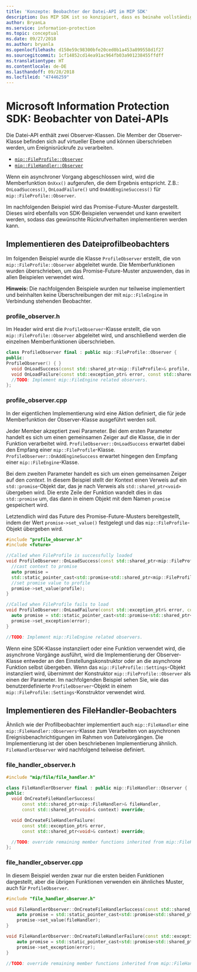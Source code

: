 ```yaml
---
title: 'Konzepte: Beobachter der Datei-API im MIP SDK'
description: Das MIP SDK ist so konzipiert, dass es beinahe vollständig asynchron ist. In diesem Artikel erfahren Sie, wie Beobachter von Datei-APIs implementiert und mit dem Ziel der Asynchronität verwendet werden.
author: BryanLa
ms.service: information-protection
ms.topic: conceptual
ms.date: 09/27/2018
ms.author: bryanla
ms.openlocfilehash: d150e59c98300bfe20ced0b1a453a899558d1f27
ms.sourcegitcommit: 1cf14852cd14ea91ac964fb03a901238455ffdff
ms.translationtype: HT
ms.contentlocale: de-DE
ms.lasthandoff: 09/28/2018
ms.locfileid: "47446259"
---
```

# <a name="microsoft-information-protection-sdk---file-api-observers"></a>Microsoft Information Protection SDK: Beobachter von Datei-APIs

Die Datei-API enthält zwei Observer-Klassen. Die Member der Observer-Klasse befinden sich auf virtueller Ebene und können überschrieben werden, um Ereignisrückrufe zu verarbeiten.

- [`mip::FileProfile::Observer`](reference/class_mip_fileprofile_observer.md)
- [`mip::FileHandler::Observer`](reference/class_mip_filehandler_observer.md)

Wenn ein asynchroner Vorgang abgeschlossen wird, wird die Memberfunktion `OnXxx()` aufgerufen, die dem Ergebnis entspricht. Z.B.: `OnLoadSuccess()`, `OnLoadFailure()` und `OnAddEngineSuccess()` für `mip::FileProfile::Observer`.

Im nachfolgenden Beispiel wird das Promise-Future-Muster dargestellt. Dieses wird ebenfalls von SDK-Beispielen verwendet und kann erweitert werden, sodass das gewünschte Rückrufverhalten implementieren werden kann. 

## <a name="file-profile-observer-implementation"></a>Implementieren des Dateiprofilbeobachters

Im folgenden Beispiel wurde die Klasse `ProfileObserver` erstellt, die von `mip::FileProfile::Observer` abgeleitet wurde. Die Memberfunktionen wurden überschrieben, um das Promise-Future-Muster anzuwenden, das in allen Beispielen verwendet wird.

**Hinweis:** Die nachfolgenden Beispiele wurden nur teilweise implementiert und beinhalten keine Überschreibungen der mit `mip::FileEngine` in Verbindung stehenden Beobachter.

### <a name="profileobserverh"></a>profile_observer.h

Im Header wird erst die `ProfileObserver`-Klasse erstellt, die von `mip::FileProfile::Observer` abgeleitet wird, und anschließend werden die einzelnen Memberfunktionen überschrieben.

```cpp
class ProfileObserver final : public mip::FileProfile::Observer {
public:
ProfileObserver() { }
  void OnLoadSuccess(const std::shared_ptr<mip::FileProfile>& profile, const std::shared_ptr<void>& context) override;
  void OnLoadFailure(const std::exception_ptr& error, const std::shared_ptr<void>& context) override;
  //TODO: Implement mip::FileEngine related observers.
};
```

### <a name="profileobservercpp"></a>profile_observer.cpp

In der eigentlichen Implementierung wird eine Aktion definiert, die für jede Memberfunktion der Observer-Klasse ausgeführt werden soll.

Jeder Member akzeptiert zwei Parameter. Bei dem ersten Parameter handelt es sich um einen gemeinsamen Zeiger auf die Klasse, die in der Funktion verarbeitet wird. `ProfileObserver::OnLoadSuccess` erwartet dabei den Empfang einer `mip::FileProfile`-Klasse. `ProfileObserver::OnAddEngineSuccess` erwartet hingegen den Empfang einer `mip::FileEngine`-Klasse.

Bei dem zweiten Parameter handelt es sich um einen gemeinsamen Zeiger auf den *context*. In diesem Beispiel stellt der Kontext einen Verweis auf ein `std::promise`-Objekt dar, das je nach Verweis als `std::shared_ptr<void>` übergeben wird. Die erste Zeile der Funktion wandelt dies in das `std::promise` um, das dann in einem Objekt mit dem Namen `promise` gespeichert wird.

Letztendlich wird das Future des Promise-Future-Musters bereitgestellt, indem der Wert `promise->set_value()` festgelegt und das `mip::FileProfile`-Objekt übergeben wird.

```cpp
#include "profile_observer.h"
#include <future>

//Called when FileProfile is successfully loaded
void ProfileObserver::OnLoadSuccess(const std::shared_ptr<mip::FileProfile>& profile, const std::shared_ptr<void>& context) {
  //cast context to promise
  auto promise = 
  std::static_pointer_cast<std::promise<std::shared_ptr<mip::FileProfile>>>(context);
  //set promise value to profile
  promise->set_value(profile);
}

//Called when FileProfile fails to load
void ProfileObserver::OnLoadFailure(const std::exception_ptr& error, const std::shared_ptr<void>& context) {
  auto promise = std::static_pointer_cast<std::promise<std::shared_ptr<mip::FileProfile>>>(context);
  promise->set_exception(error);
}

//TODO: Implement mip::FileEngine related observers.
```

Wenn eine SDK-Klasse instanziiert oder eine Funktion verwendet wird, die asynchrone Vorgänge ausführt, wird die Implementierung der Observer-Klasse entweder an den Einstellungskonstruktor oder an die asynchrone Funktion selbst übergeben. Wenn das `mip::FileProfile::Settings`-Objekt instanziiert wird, übernimmt der Konstruktor `mip::FileProfile::Observer` als einen der Parameter. Im nachfolgenden Beispiel sehen Sie, wie das benutzerdefinierte `ProfileObserver`-Objekt in einem `mip::FileProfile::Settings`-Konstruktor verwendet wird.

## <a name="filehandler-observer-implementation"></a>Implementieren des FileHandler-Beobachters

Ähnlich wie der Profilbeobachter implementiert auch `mip::FileHandler` eine `mip::FileHandler::Observers`-Klasse zum Verarbeiten von asynchronen Ereignisbenachrichtigungen im Rahmen von Dateivorgängen. Die Implementierung ist der oben beschriebenen Implementierung ähnlich. `FileHandlerObserver` wird nachfolgend teilweise definiert. 

### <a name="filehandlerobserverh"></a>file_handler_observer.h

```cpp
#include "mip/file/file_handler.h"

class FileHandlerObserver final : public mip::FileHandler::Observer {
public:
  void OnCreateFileHandlerSuccess(
      const std::shared_ptr<mip::FileHandler>& fileHandler,
      const std::shared_ptr<void>& context) override;

  void OnCreateFileHandlerFailure(
      const std::exception_ptr& error,
      const std::shared_ptr<void>& context) override;

  //TODO: override remaining member functions inherited from mip::FileHandler::Observer
};
```

### <a name="filehandlerobservercpp"></a>file_handler_observer.cpp

In diesem Beispiel werden zwar nur die ersten beiden Funktionen dargestellt, aber die übrigen Funktionen verwenden ein ähnliches Muster, auch für `ProfileObserver`.

```cpp
#include "file_handler_observer.h"

void FileHandlerObserver::OnCreateFileHandlerSuccess(const std::shared_ptr<mip::FileHandler>& fileHandler, const std::shared_ptr<void>& context) {
    auto promise = std::static_pointer_cast<std::promise<std::shared_ptr<mip::FileHandler>>>(context);
    promise->set_value(fileHandler);
}

void FileHandlerObserver::OnCreateFileHandlerFailure(const std::exception_ptr& error, const std::shared_ptr<void>& context) {
    auto promise = std::static_pointer_cast<std::promise<std::shared_ptr<mip::FileHandler>>>(context);
    promise->set_exception(error);
}

//TODO: override remaining member functions inherited from mip::FileHandler::Observer
```

